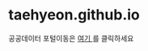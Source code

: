 # taehyeon.github.io
<!DOCTYPE html>
<head>
  <meta charset="UTF-8">
  <title>제목</title>
</head>
<body>
<p>
 공공데이터 포털이동은
 <a href="http://www.data.go.kr">여기
 </a>
 를 클릭하세요
</p>
  
</body>
</html>
